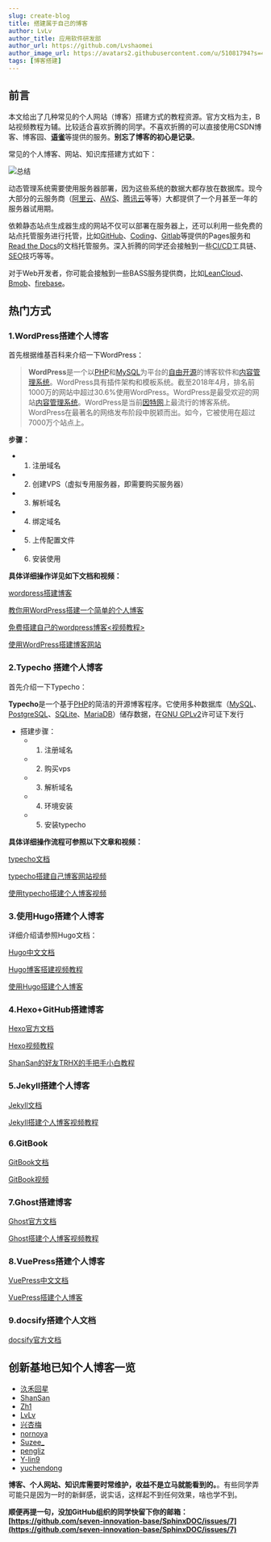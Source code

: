 ```yaml
---
slug: create-blog
title: 搭建属于自己的博客
author: LvLv
author_title: 应用软件研发部
author_url: https://github.com/Lvshaomei
author_image_url: https://avatars2.githubusercontent.com/u/51081794?s=460&u=358b51f97655daabd61405c1630788dd27de76d7&v=4
tags: [博客搭建]
---
```


## 前言

本文给出了几种常见的个人网站（博客）搭建方式的教程资源。官方文档为主，B站视频教程为辅。比较适合喜欢折腾的同学。不喜欢折腾的可以直接使用CSDN博客、博客园、[**语雀**](https://www.yuque.com/yuque)等提供的服务。**别忘了博客的初心是记录**。

常见的个人博客、网站、知识库搭建方式如下：

![总结](https://img.vim-cn.com/f9/975cc8edad012fd6bb712fdbbc2d311d5309a4.png)

<!--truncate-->

动态管理系统需要使用服务器部署，因为这些系统的数据大都存放在数据库。现今大部分的云服务商（[阿里云](https://www.alibabacloud.com/zh/campaign/free-trial?spm=a2796.7919406.1389991.dbannerazhfreetrial.5b8c2d23QXhsV9)、[AWS](https://amazonaws-china.com/cn/free/)、[腾讯云](https://cloud.tencent.com/act/free)等等）大都提供了一个月甚至一年的服务器试用期。

依赖静态站点生成器生成的网站不仅可以部署在服务器上，还可以利用一些免费的站点托管服务进行托管，比如[GitHub](https://pages.github.com/)、[Coding](https://coding.net/help/doc/pages)、[Gitlab](https://coding.net/help/doc/pages)等提供的Pages服务和[Read the Docs](https://docs.readthedocs.io/en/stable/index.html)的文档托管服务。深入折腾的同学还会接触到一些[CI/CD](https://www.redhat.com/zh/topics/devops/what-is-ci-cd)工具链、[SEO](https://baike.baidu.com/item/%E6%90%9C%E7%B4%A2%E5%BC%95%E6%93%8E%E4%BC%98%E5%8C%96/3132?fromtitle=SEO&fromid=102990)技巧等等。

对于Web开发者，你可能会接触到一些BASS服务提供商，比如[LeanCloud](https://www.leancloud.cn/)、[Bmob](https://www.bmob.cn/)、[firebase](https://firebase.google.com/?hl=zh-cn)。

## 热门方式

### 1.WordPress搭建个人博客

首先根据维基百科来介绍一下WordPress：

>**WordPress**是一个以[PHP](https://zh.wikipedia.org/wiki/PHP)和[MySQL](https://zh.wikipedia.org/wiki/MySQL)为平台的[自由开源](https://zh.wikipedia.org/wiki/自由及开放源代码软件)的博客软件和[内容管理系统](https://zh.wikipedia.org/wiki/内容管理系统)。WordPress具有插件架构和模板系统。截至2018年4月，排名前1000万的网站中超过30.6%使用WordPress。WordPress是最受欢迎的网站[内容管理系统](https://zh.wikipedia.org/wiki/内容管理系统)。WordPress是当前[因特网](https://zh.wikipedia.org/wiki/因特网)上最流行的博客系统。WordPress在最著名的网络发布阶段中脱颖而出。如今，它被使用在超过7000万个站点上。

**步骤：**

- 1. 注册域名
- 2. 创建VPS（虚拟专用服务器，即需要购买服务器）
- 3. 解析域名
- 4. 绑定域名
- 5. 上传配置文件
- 6. 安装使用

**具体详细操作详见如下文档和视频：**

[wordpress搭建博客](https://wordpress.com/create-blog/)

[教你用WordPress搭建一个简单的个人博客](https://www.jianshu.com/p/d4beb61fc3c0)

[免费搭建自己的wordpress博客<视频教程>](https://www.bilibili.com/video/av9058563/?share_medium=web&share_source=qq&bbid=B8CCEBFD-2865-4967-9C06-001E0279A4A2155809infoc&ts=1578290731898)

[使用WordPress搭建博客网站](https://www.bilibili.com/video/av2584946/?share_medium=web&share_source=qq&bbid=B8CCEBFD-2865-4967-9C06-001E0279A4A2155809infoc&ts=1578292142882)

### **2.Typecho 搭建个人博客**

首先介绍一下Typecho：

**Typecho**是一个基于[PHP](https://zh.wikipedia.org/wiki/PHP)的简洁的开源博客程序。它使用多种数据库（[MySQL](https://zh.wikipedia.org/wiki/MySQL)、[PostgreSQL](https://zh.wikipedia.org/wiki/PostgreSQL)、[SQLite](https://zh.wikipedia.org/wiki/SQLite)、[MariaDB](https://zh.wikipedia.org/wiki/MariaDB)）储存数据，在[GNU GPLv2](https://zh.wikipedia.org/wiki/GNU通用公共许可协议)许可证下发行

- 搭建步骤：
  - 1. 注册域名
  - 2. 购买vps
  - 3. 解析域名
  - 4. 环境安装
  - 5. 安装typecho

**具体详细操作流程可参照以下文章和视频：**

[typecho文档](https://www.typechodev.com/docs/zh_CN/)

[typecho搭建自己博客网站视频](https://www.bilibili.com/video/av58051427/)

[使用typecho搭建个人博客视频](https://www.bilibili.com/video/av59230340/)

### **3.使用Hugo搭建个人博客**

详细介绍请参照Hugo文档：

[Hugo中文文档](https://www.gohugo.org/doc/)

[Hugo博客搭建视频教程](https://www.bilibili.com/video/av49116509/)

[使用Hugo搭建个人博客](https://www.bilibili.com/video/av62786612/)

### **4.Hexo+GitHub搭建博客**

[Hexo官方文档](https://hexo.io/zh-cn/docs/)

[Hexo视频教程](https://www.bilibili.com/video/av24897960?p=3)

[ShanSan的好友TRHX的手把手小白教程](https://blog.csdn.net/qq_36759224/article/details/82121420)

### **5.Jekyll搭建个人博客**

[Jekyll文档](https://jekyllcn.com/docs/home/)

[Jekyll搭建个人博客视频教程](https://www.bilibili.com/video/av13994132/)

### **6.GitBook**

[GitBook文档](https://chrisniael.gitbooks.io/gitbook-documentation/content/index.html)

[GitBook视频](https://www.bilibili.com/video/av53704955/)

### **7.Ghost搭建博客**

[Ghost官方文档](https://ghost.org/docs/)

[Ghost搭建个人博客视频教程](https://www.bilibili.com/video/av6498530/)

### **8.VuePress搭建个人博客**

[VuePress中文文档](https://www.vuepress.cn/guide/)

[VuePress搭建个人博客](https://www.bilibili.com/video/av75219827/)

### **9.docsify搭建个人文档**

[docsify官方文档](https://docsify.js.org/#/)

## 创新基地已知个人博客一览

- [汣禾回星](https://jaslli.github.io/)
- [ShanSan](https://shansan.top)
- [Zh1](https://namezh1.github.io/)
- [LvLv](https://lvshaomei.github.io/)
- [兴杏梅](https://xiongdadeshou.github.io/)
- [nornoya](https://nornoya.github.io/)
- [Suzee_](https://blog.csdn.net/Suzee_)
- [pengliz](https://pengliz.github.io/)
- [Y-lin9](https://y-lin9.github.io/)
- [yuchendong](https://yuzhouxing.github.io/)

**博客、个人网站、知识库需要时常维护，收益不是立马就能看到的。**。有些同学弄可能只是因为一时的新鲜感，说实话，这样起不到任何效果，啥也学不到。

**顺便再提一句，没加GitHub组织的同学快留下你的邮箱：[https://github.com/seven-innovation-base/SphinxDOC/issues/7](https://github.com/seven-innovation-base/SphinxDOC/issues/7)**